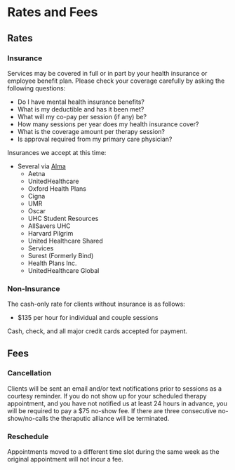 # Rates and Fees

## Rates

### Insurance

Services may be covered in full or in part by your health insurance or employee benefit plan.
Please check your coverage carefully by asking the following questions:

- Do I have mental health insurance benefits?
- What is my deductible and has it been met?
- What will my co-pay per session (if any) be?
- How many sessions per year does my health insurance cover?
- What is the coverage amount per therapy session?
- Is approval required from my primary care physician?

Insurances we accept at this time:


- Several via [Alma](https://motmtherapy.com/alma)
    - Aetna
    - UnitedHealthcare
    - Oxford Health Plans
    - Cigna
    - UMR
    - Oscar
    - UHC Student Resources
    - AllSavers UHC
    - Harvard Pilgrim
    - United Healthcare Shared
    - Services
    - Surest (Formerly Bind)
    - Health Plans Inc.
    - UnitedHealthcare Global

### Non-Insurance

The cash-only rate for clients without insurance is as follows:

- $135 per hour for individual and couple sessions

Cash, check, and all major credit cards accepted for payment.

## Fees

### Cancellation

Clients will be sent an email and/or text notifications prior to sessions as a courtesy reminder.
If you do not show up for your scheduled therapy appointment, and you have not notified us at least 24 hours in advance, you will be required to pay a $75 no-show fee.  If there are three consecutive no-show/no-calls the theraputic alliance will be terminated.

### Reschedule

Appointments moved to a different time slot during the same week as the original appointment will not incur a fee. 
